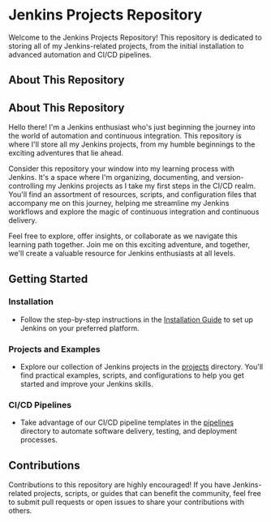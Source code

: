 # Jenkins Projects Repository

Welcome to the Jenkins Projects Repository! This repository is dedicated to storing all of my Jenkins-related projects, from the initial installation to advanced automation and CI/CD pipelines.

## About This Repository

## About This Repository

Hello there! I'm a Jenkins enthusiast who's just beginning the journey into the world of automation and continuous integration. This repository is where I'll store all my Jenkins projects, from my humble beginnings to the exciting adventures that lie ahead.

Consider this repository your window into my learning process with Jenkins. It's a space where I'm organizing, documenting, and version-controlling my Jenkins projects as I take my first steps in the CI/CD realm. You'll find an assortment of resources, scripts, and configuration files that accompany me on this journey, helping me streamline my Jenkins workflows and explore the magic of continuous integration and continuous delivery.

Feel free to explore, offer insights, or collaborate as we navigate this learning path together. Join me on this exciting adventure, and together, we'll create a valuable resource for Jenkins enthusiasts at all levels.



## Getting Started

### Installation

- Follow the step-by-step instructions in the [Installation Guide](installation/README.md) to set up Jenkins on your preferred platform.

### Projects and Examples

- Explore our collection of Jenkins projects in the [projects](projects/) directory. You'll find practical examples, scripts, and configurations to help you get started and improve your Jenkins skills.

### CI/CD Pipelines

- Take advantage of our CI/CD pipeline templates in the [pipelines](pipelines/) directory to automate software delivery, testing, and deployment processes.

## Contributions

Contributions to this repository are highly encouraged! If you have Jenkins-related projects, scripts, or guides that can benefit the community, feel free to submit pull requests or open issues to share your contributions with others.




